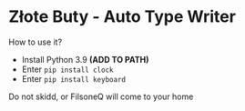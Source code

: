 # Złote Buty - Auto Type Writer

How to use it?
 - Install Python 3.9 **(ADD TO PATH)**
 - Enter ```pip install clock```
 - Enter ```pip install keyboard```

Do not skidd, or FilsoneQ will come to your home

